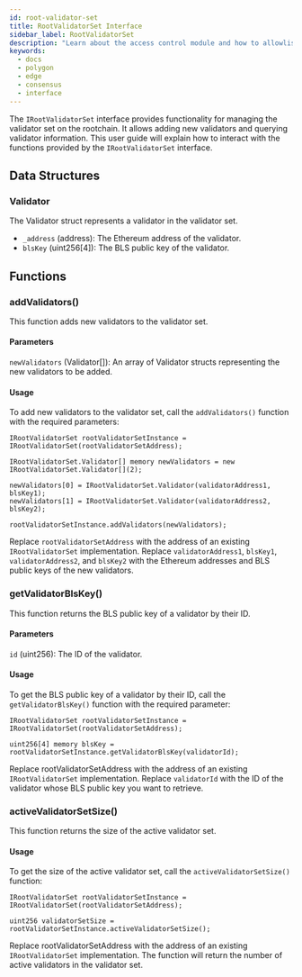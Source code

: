 ```yaml
---
id: root-validator-set
title: RootValidatorSet Interface
sidebar_label: RootValidatorSet
description: "Learn about the access control module and how to allowlist validators."
keywords:
  - docs
  - polygon
  - edge
  - consensus
  - interface
---
```


The `IRootValidatorSet` interface provides functionality for managing the validator set on the rootchain. It allows adding new validators and querying validator information. This user guide will explain how to interact with the functions provided by the `IRootValidatorSet` interface.

## Data Structures

### Validator

The Validator struct represents a validator in the validator set.

- `_address` (address): The Ethereum address of the validator.
- `blsKey` (uint256[4]): The BLS public key of the validator.

## Functions

### addValidators()

This function adds new validators to the validator set.

#### Parameters

`newValidators` (Validator[]): An array of Validator structs representing the new validators to be added.

#### Usage

To add new validators to the validator set, call the `addValidators()` function with the required parameters:

```solidity
IRootValidatorSet rootValidatorSetInstance = IRootValidatorSet(rootValidatorSetAddress);

IRootValidatorSet.Validator[] memory newValidators = new IRootValidatorSet.Validator[](2);

newValidators[0] = IRootValidatorSet.Validator(validatorAddress1, blsKey1);
newValidators[1] = IRootValidatorSet.Validator(validatorAddress2, blsKey2);

rootValidatorSetInstance.addValidators(newValidators);
```

Replace `rootValidatorSetAddress` with the address of an existing `IRootValidatorSet` implementation. Replace `validatorAddress1`, `blsKey1`, `validatorAddress2`, and `blsKey2` with the Ethereum addresses and BLS public keys of the new validators.

### getValidatorBlsKey()

This function returns the BLS public key of a validator by their ID.

#### Parameters

`id` (uint256): The ID of the validator.

#### Usage

To get the BLS public key of a validator by their ID, call the `getValidatorBlsKey()` function with the required parameter:

```solidity
IRootValidatorSet rootValidatorSetInstance = IRootValidatorSet(rootValidatorSetAddress);

uint256[4] memory blsKey = rootValidatorSetInstance.getValidatorBlsKey(validatorId);
```

Replace rootValidatorSetAddress with the address of an existing `IRootValidatorSet` implementation. Replace `validatorId` with the ID of the validator whose BLS public key you want to retrieve.

### activeValidatorSetSize()

This function returns the size of the active validator set.

#### Usage

To get the size of the active validator set, call the `activeValidatorSetSize()` function:

```solidity
IRootValidatorSet rootValidatorSetInstance = IRootValidatorSet(rootValidatorSetAddress);

uint256 validatorSetSize = rootValidatorSetInstance.activeValidatorSetSize();
```

Replace rootValidatorSetAddress with the address of an existing `IRootValidatorSet` implementation. The function will return the number of active validators in the validator set.
